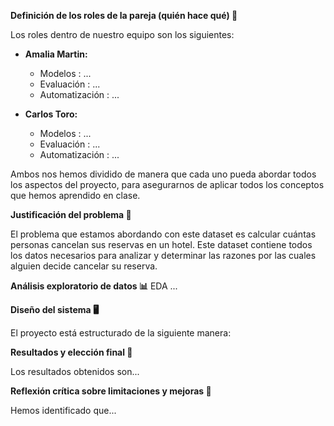 **Definición de los roles de la pareja (quién hace qué) 🤝**

Los roles dentro de nuestro equipo son los siguientes:

- **Amalia Martin:**
    - Modelos : ...
    - Evaluación : ...
    - Automatización : ...
        
- **Carlos Toro:**
    - Modelos : ...
    - Evaluación : ...
    - Automatización : ...
        

Ambos nos hemos dividido de manera que cada uno pueda abordar todos los aspectos del proyecto, para asegurarnos de aplicar todos los conceptos que hemos aprendido en clase.

**Justificación del problema 🎯**

El problema que estamos abordando con este dataset es calcular cuántas personas cancelan sus reservas en un hotel. Este dataset contiene todos los datos necesarios para analizar y determinar las razones por las cuales alguien decide cancelar su reserva.

**Análisis exploratorio de datos 📊**
EDA ...


**Diseño del sistema 🖥️**

El proyecto está estructurado de la siguiente manera:

**Resultados y elección final 🌟**

Los resultados obtenidos son...

**Reflexión crítica sobre limitaciones y mejoras 🤔**

Hemos identificado que...